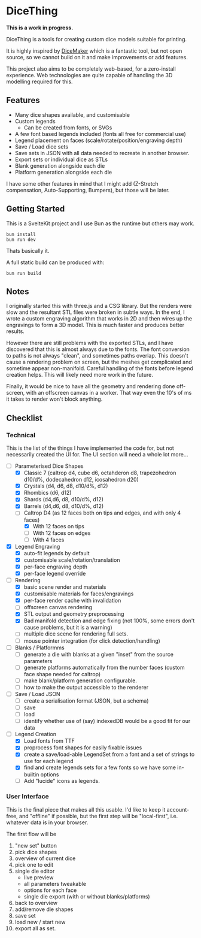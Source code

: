 # DiceThing

**This is a work in progress.**

DiceThing is a tools for creating custom dice models suitable for printing.

It is highly inspired by [DiceMaker](https://ankhe.itch.io/dicemaker) which is a fantastic tool, but not open source, so we cannot build on it and make improvements or add features.

This project also aims to be completely web-based, for a zero-install experience. Web technologies are quite capable of handling the 3D modelling required for this.

## Features

- Many dice shapes available, and customisable
- Custom legends
  - Can be created from fonts, or SVGs
- A few font based legends included (fonts all free for commercial use)
- Legend placement on faces (scale/rotate/position/engraving depth)
- Save / Load dice sets
- Save sets in JSON with all data needed to recreate in another browser.
- Export sets or individual dice as STLs
- Blank generation alongside each die
- Platform generation alongside each die

I have some other features in mind that I might add (Z-Stretch compensation, Auto-Supporting, Bumpers), but those will be later.

## Getting Started

This is a SvelteKit project and I use Bun as the runtime but others may work.

```
bun install
bun run dev
```

Thats basically it.

A full static build can be produced with:

```
bun run build
```

## Notes

I originally started this with three.js and a CSG library. But the renders were slow and the resultant STL files were broken in subtle ways.
In the end, I wrote a custom engraving algorithm that works in 2D and then wires up the engravings to form a 3D model. This is much faster and produces better results.

However there are still problems with the exported STLs, and I have discovered that this is almost always due to the fonts. The font conversion to paths is not always "clean", and sometimes paths overlap. This doesn't cause a rendering problem on screen, but the meshes get complicated and sometime appear non-manifold. Careful handling of the fonts before legend creation helps. This will likely need more work in the future.

Finally, it would be nice to have all the geometry and rendering done off-screen, with an offscreen canvas in a worker. That way even the 10's of ms it takes to render won't block anything.

## Checklist

### Technical

This is the list of the things I have implemented the code for, but not necessarily created the UI for.
The UI section will need a whole lot more...

- [ ] Parameterised Dice Shapes
  - [x] Classic 7 (caltrop d4, cube d6, octahderon d8, trapezohedron d10/d%, dodecahedron d12, icosahedron d20)
  - [x] Crystals (d4, d6, d8, d10/d%, d12)
  - [x] Rhombics (d6, d12)
  - [x] Shards (d4,d6, d8, d10/d%, d12)
  - [x] Barrels (d4,d6, d8, d10/d%, d12)
  - [ ] Caltrop D4 (as 12 faces both on tips and edges, and with only 4 faces)
    - [x] With 12 faces on tips
    - [ ] With 12 faces on edges
    - [ ] With 4 faces
- [x] Legend Engraving
  - [x] auto-fit legends by default
  - [x] customisable scale/rotation/translation
  - [x] per-face engraving depth
  - [x] per-face legend override
- [ ] Rendering
  - [x] basic scene render and materials
  - [x] customisable materials for faces/engravings
  - [x] per-face render cache with invalidation
  - [ ] offscreen canvas rendering
  - [x] STL output and geometry preprocessing
  - [x] Bad manifold detection and edge fixing (not 100%, some errors don't cause problems, but it is a warning)
  - [ ] multiple dice scene for rendering full sets.
  - [ ] mouse pointer integration (for click detection/handling)
- [ ] Blanks / Platformms
  - [ ] generate a die with blanks at a given "inset" from the source parameters
  - [ ] generate platforms automatically from the number faces (custom face shape needed for caltrop)
  - [ ] make blank/platform generation configurable.
  - [ ] how to make the output accessible to the renderer
- [ ] Save / Load JSON
  - [ ] create a serialisation format (JSON, but a schema)
  - [ ] save
  - [ ] load
  - [ ] identify whether use of (say) indexedDB would be a good fit for our data
- [ ] Legend Creation
  - [x] Load fonts from TTF
  - [x] proprocess font shapes for easily fixable issues
  - [x] create a save/load-able LegendSet from a font and a set of strings to use for each legend
  - [x] find and create legends sets for a few fonts so we have some in-builtin options
  - [ ] Add "lucide" icons as legends.

### User Interface

This is the final piece that makes all this usable.
I'd like to keep it account-free, and "offline" if possible, but the first step will be "local-first", i.e. whatever data is in your browser.

The first flow will be

1. "new set" button
2. pick dice shapes
3. overview of current dice
4. pick one to edit
5. single die editor
   - live preview
   - all parameters tweakable
   - options for each face
   - single die export (with or without blanks/platforms)
6. back to overview
7. add/remove die shapes
8. save set
9. load new / start new
10. export all as set.
